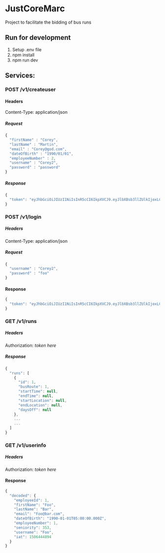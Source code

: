 # JustCoreMarc
Project to facilitate the bidding of bus runs  

## Run for development
1. Setup .env file  
2. npm install  
3. npm run dev  

## Services:
  
### POST /v1/createuser
#### Headers
Content-Type: application/json  
##### Request
```javascript
{
  "firstName" : "Corey",
  "lastName" : "Martin",
  "email" : "Corey@god.com",
  "dateOfBirth" : "1990/01/01",
  "employeeNumber" : 2,
  "username" : "Corey2",
  "password" : "password"
}
```
##### Response
```javascript
{
  "token": "eyJhbGciOiJIUzI1NiIsInR5cCI6IkpXVCJ9.eyJlbXBsb3llZUlkIjoxLCJmaXJzdE5hbWUiOiJDb3JleSIsImxhc3ROYW1lIjoiTWFydGluIiwiZW1haWwiOiJDb3JleUBnb2QU9mQmlydGgiOiIxOTkwLTAxLTAxVDA1OjAwOjAwLjAwMFoiLCJlbXBsb3llZU51bWJlciI6MSwic2VuaW9yaXR5IjpudWxsLCJ1c2VybmFtZSI6IkNvcmV5IiwiaWF0IjoxNTA2NDQ0ODk0fQ.lvW_3YzM3XHDbdY6ql8-o3-K0WJ7OGnE3CSRs0sB2-E"
}
```

### POST /v1/login
##### Headers
Content-Type: application/json  
##### Request 
```javascript
{
  "username" : "Corey2",
  "password" : "foo"
}
```
#### Response
```javascript
{
  "token": "eyJhbGciOiJIUzI1NiIsInR5cCI6IkpXVCJ9.eyJlbXBsb3llZUlkIjoxLCJmaXJzdE5hbWUiOiJDb3JleSIsImxhc3ROYW1lIjoiTWFydGluIiwiZW1haWwiOiJDb3JleUBnb2QU9mQmlydGgiOiIxOTkwLTAxLTAxVDA1OjAwOjAwLjAwMFoiLCJlbXBsb3llZU51bWJlciI6MSwic2VuaW9yaXR5IjpudWxsLCJ1c2VybmFtZSI6IkNvcmV5IiwiaWF0IjoxNTA2NDQ0ODk0fQ.lvW_3YzM3XHDbdY6ql8-o3-K0WJ7OGnE3CSRs0sB2-E"
}
```

### GET /v1/runs
##### Headers
Authorization: _token here_  
##### Response
```javascript
{
  "runs": [
    {
      "id": 1,
      "busRoute": 1,
      "startTime": null,
      "endTime": null,
      "startLocation": null,
      "endLocation": null,
      "daysOff": null
    },
    ...
    ...
  ]
}
```

### GET /v1/userinfo
##### Headers
Authorization: _token here_  
#### Response
```javascript
{
  "decoded": {
    "employeeId": 1,
    "firstName": "Foo",
    "lastName": "Bar",
    "email": "Foo@bar.com",
    "dateOfBirth": "1990-01-01T05:00:00.000Z",
    "employeeNumber": 1,
    "seniority": 353,
    "username": "Foo",
    "iat": 1506444894
  }
}
```